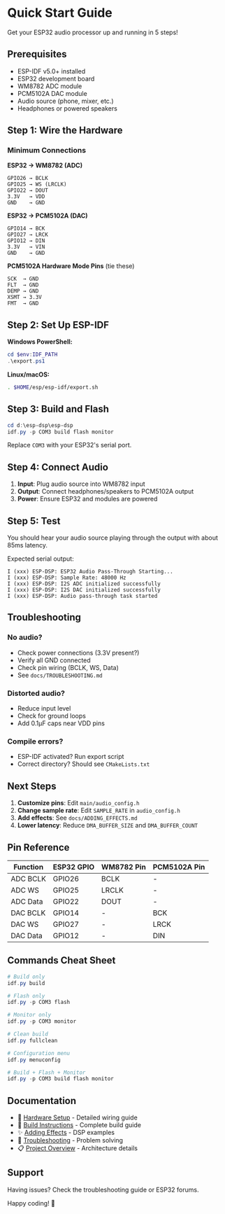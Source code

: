 # Quick Start Guide

Get your ESP32 audio processor up and running in 5 steps!

## Prerequisites

- ESP-IDF v5.0+ installed
- ESP32 development board
- WM8782 ADC module
- PCM5102A DAC module
- Audio source (phone, mixer, etc.)
- Headphones or powered speakers

## Step 1: Wire the Hardware

### Minimum Connections

**ESP32 → WM8782 (ADC)**
```
GPIO26 → BCLK
GPIO25 → WS (LRCLK)
GPIO22 → DOUT
3.3V   → VDD
GND    → GND
```

**ESP32 → PCM5102A (DAC)**
```
GPIO14 → BCK
GPIO27 → LRCK  
GPIO12 → DIN
3.3V   → VIN
GND    → GND
```

**PCM5102A Hardware Mode Pins** (tie these)
```
SCK  → GND
FLT  → GND
DEMP → GND
XSMT → 3.3V
FMT  → GND
```

## Step 2: Set Up ESP-IDF

**Windows PowerShell:**
```powershell
cd $env:IDF_PATH
.\export.ps1
```

**Linux/macOS:**
```bash
. $HOME/esp/esp-idf/export.sh
```

## Step 3: Build and Flash

```powershell
cd d:\esp-dsp\esp-dsp
idf.py -p COM3 build flash monitor
```

Replace `COM3` with your ESP32's serial port.

## Step 4: Connect Audio

1. **Input**: Plug audio source into WM8782 input
2. **Output**: Connect headphones/speakers to PCM5102A output
3. **Power**: Ensure ESP32 and modules are powered

## Step 5: Test

You should hear your audio source playing through the output with about 85ms latency.

Expected serial output:
```
I (xxx) ESP-DSP: ESP32 Audio Pass-Through Starting...
I (xxx) ESP-DSP: Sample Rate: 48000 Hz
I (xxx) ESP-DSP: I2S ADC initialized successfully
I (xxx) ESP-DSP: I2S DAC initialized successfully
I (xxx) ESP-DSP: Audio pass-through task started
```

## Troubleshooting

### No audio?
- Check power connections (3.3V present?)
- Verify all GND connected
- Check pin wiring (BCLK, WS, Data)
- See `docs/TROUBLESHOOTING.md`

### Distorted audio?
- Reduce input level
- Check for ground loops
- Add 0.1µF caps near VDD pins

### Compile errors?
- ESP-IDF activated? Run export script
- Correct directory? Should see `CMakeLists.txt`

## Next Steps

1. **Customize pins**: Edit `main/audio_config.h`
2. **Change sample rate**: Edit `SAMPLE_RATE` in `audio_config.h`
3. **Add effects**: See `docs/ADDING_EFFECTS.md`
4. **Lower latency**: Reduce `DMA_BUFFER_SIZE` and `DMA_BUFFER_COUNT`

## Pin Reference

| Function | ESP32 GPIO | WM8782 Pin | PCM5102A Pin |
|----------|-----------|------------|--------------|
| ADC BCLK | GPIO26    | BCLK       | -            |
| ADC WS   | GPIO25    | LRCLK      | -            |
| ADC Data | GPIO22    | DOUT       | -            |
| DAC BCLK | GPIO14    | -          | BCK          |
| DAC WS   | GPIO27    | -          | LRCK         |
| DAC Data | GPIO12    | -          | DIN          |

## Commands Cheat Sheet

```powershell
# Build only
idf.py build

# Flash only  
idf.py -p COM3 flash

# Monitor only
idf.py -p COM3 monitor

# Clean build
idf.py fullclean

# Configuration menu
idf.py menuconfig

# Build + Flash + Monitor
idf.py -p COM3 build flash monitor
```

## Documentation

- 📖 [Hardware Setup](docs/HARDWARE_SETUP.md) - Detailed wiring guide
- 🔧 [Build Instructions](docs/BUILD_INSTRUCTIONS.md) - Complete build guide
- ✨ [Adding Effects](docs/ADDING_EFFECTS.md) - DSP examples
- 🐛 [Troubleshooting](docs/TROUBLESHOOTING.md) - Problem solving
- 📋 [Project Overview](docs/PROJECT_OVERVIEW.md) - Architecture details

## Support

Having issues? Check the troubleshooting guide or ESP32 forums.

Happy coding! 🎵
